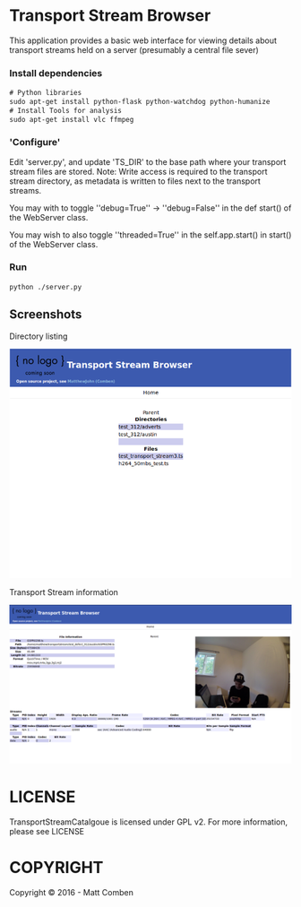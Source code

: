 # Transport Stream Browser

This application provides a basic web interface for viewing details about transport streams held on a server (presumably a central file sever)

### Install dependencies

    # Python libraries
    sudo apt-get install python-flask python-watchdog python-humanize
    # Install Tools for analysis
    sudo apt-get install vlc ffmpeg

### 'Configure'

Edit 'server.py', and update 'TS_DIR' to the base path where your transport stream files are stored.
Note: Write access is required to the transport stream directory, as metadata is written to files next to the transport streams.

You may with to toggle ''debug=True'' -> ''debug=False'' in the def start() of the WebServer class.

You may wish to also toggle ''threaded=True'' in the self.app.start() in start() of the WebServer class.

### Run

    python ./server.py

## Screenshots

Directory listing

![Directory listing](/images/dir_list.png?raw=true "")

Transport Stream information

![Directory listing](/images/ts_info.png?raw=true "")
 
# LICENSE
TransportStreamCatalgoue is licensed under GPL v2. For more information, please see LICENSE

# COPYRIGHT
Copyright © 2016 - Matt Comben
